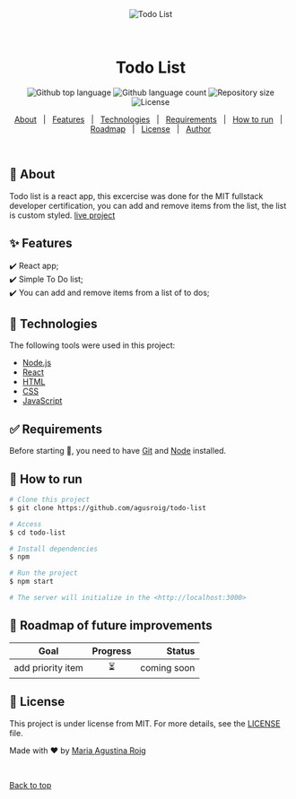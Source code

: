 <div align="center" id="top"> 
  <img src="./.github/app.gif" alt="Todo List" />

  &#xa0;

  <!-- <a href="https://todolist.netlify.app">Demo</a> -->
</div>

<h1 align="center">Todo List</h1>

<p align="center">
  <img alt="Github top language" src="https://img.shields.io/github/languages/top/agusroig/todo-list?color=56BEB8">

  <img alt="Github language count" src="https://img.shields.io/github/languages/count/agusroig/todo-list?color=56BEB8">

  <img alt="Repository size" src="https://img.shields.io/github/repo-size/agusroig/todo-list?color=56BEB8">

  <img alt="License" src="https://img.shields.io/github/license/agusroig/todo-list?color=56BEB8">

  <!-- <img alt="Github issues" src="https://img.shields.io/github/issues/agusroig/todo-list?color=56BEB8" /> -->

  <!-- <img alt="Github forks" src="https://img.shields.io/github/forks/agusroig/todo-list?color=56BEB8" /> -->

  <!-- <img alt="Github stars" src="https://img.shields.io/github/stars/agusroig/todo-list?color=56BEB8" /> -->
</p>

<!-- Status -->

<!-- <h4 align="center"> 
	🚧  Todo List 🚀 Under construction...  🚧
</h4> 

<hr> -->

<p align="center">
  <a href="#dart-about">About</a> &#xa0; | &#xa0; 
  <a href="#sparkles-features">Features</a> &#xa0; | &#xa0;
  <a href="#rocket-technologies">Technologies</a> &#xa0; | &#xa0;
  <a href="#white_check_mark-requirements">Requirements</a> &#xa0; | &#xa0;
  <a href="#checkered_flag-starting">How to run</a> &#xa0; | &#xa0;
  <a href="#calendar-roadmap-of-future-improvements">Roadmap</a> &#xa0; | &#xa0;
  <a href="#memo-license">License</a> &#xa0; | &#xa0;
  <a href="https://github.com/agusroig" target="_blank">Author</a>
</p>

<br>

## :dart: About ##

Todo list is a react app, this excercise was done for the MIT fullstack developer certification, you can add and remove items from the list, the list is custom styled.
[live project](https://agusroig.github.io/todo-list/)  

## :sparkles: Features ##

:heavy_check_mark: React app;\
:heavy_check_mark: Simple To Do list;\
:heavy_check_mark: You can add and remove items from a list of to dos;

## :rocket: Technologies ##

The following tools were used in this project:

- [Node.js](https://nodejs.org/en/)
- [React](https://pt-br.reactjs.org/)
- [HTML](https://developer.mozilla.org/en-US/docs/Learn/Getting_started_with_the_web/HTML_basics)
- [CSS](https://developer.mozilla.org/en-US/docs/Web/CSS)
- [JavaScript](https://www.javascript.com/)

## :white_check_mark: Requirements ##

Before starting :checkered_flag:, you need to have [Git](https://git-scm.com) and [Node](https://nodejs.org/en/) installed.

## :checkered_flag: How to run ##

```bash
# Clone this project
$ git clone https://github.com/agusroig/todo-list

# Access
$ cd todo-list

# Install dependencies
$ npm

# Run the project
$ npm start

# The server will initialize in the <http://localhost:3000>
```
## :calendar: Roadmap of future improvements ##

| Goal                    |  Progress         | Status |
| ------------- |:-------------:| -----:|
| add priority item  | :hourglass_flowing_sand: | coming soon |

## :memo: License ##

This project is under license from MIT. For more details, see the [LICENSE](LICENSE.md) file.


Made with :heart: by <a href="https://github.com/agusroig" target="_blank">Maria Agustina Roig</a>

&#xa0;

<a href="#top">Back to top</a>
